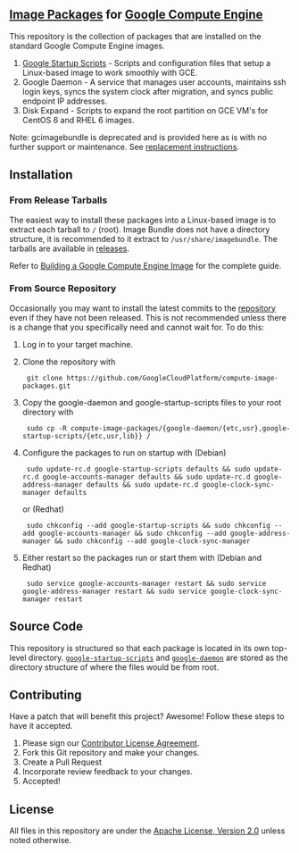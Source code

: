 ## [Image Packages](https://cloud.google.com/compute/docs/images) for [Google Compute Engine](https://cloud.google.com/compute/)
This repository is the collection of packages that are installed on the standard Google Compute Engine images.

1. [Google Startup Scripts](https://cloud.google.com/compute/docs/startupscript) - Scripts and configuration files that setup a Linux-based image to work smoothly with GCE.
1. Google Daemon - A service that manages user accounts, maintains ssh login keys, syncs the system clock after migration, and syncs public endpoint IP addresses.
1. Disk Expand - Scripts to expand the root partition on GCE VM's for CentOS 6 and RHEL 6 images.

Note: gcimagebundle is deprecated and is provided here as is with no further
support or maintenance. See [replacement instructions](https://cloud.google.com/compute/docs/creating-custom-image#export_an_image_to_google_cloud_storage).

## Installation

### From Release Tarballs
The easiest way to install these packages into a Linux-based image is to extract each tarball to `/` (root). Image Bundle does not have a directory structure, it is recommended to it extract to `/usr/share/imagebundle`. The tarballs are available in [releases](https://github.com/GoogleCloudPlatform/compute-image-packages/releases). 

Refer to [Building a Google Compute Engine Image](https://cloud.google.com/compute/docs/images) for the complete guide.

### From Source Repository
Occasionally you may want to install the latest commits to the [repository](https://github.com/GoogleCloudPlatform/compute-image-packages/) even if they have not been released. This is not recommended unless there is a change that you specifically need and cannot wait for. To do this:

1. Log in to your target machine.
1. Clone the repository with

        git clone https://github.com/GoogleCloudPlatform/compute-image-packages.git

1. Copy the google-daemon and google-startup-scripts files to your root directory with

        sudo cp -R compute-image-packages/{google-daemon/{etc,usr},google-startup-scripts/{etc,usr,lib}} /

1. Configure the packages to run on startup with (Debian)

        sudo update-rc.d google-startup-scripts defaults && sudo update-rc.d google-accounts-manager defaults && sudo update-rc.d google-address-manager defaults && sudo update-rc.d google-clock-sync-manager defaults

   or (Redhat)

        sudo chkconfig --add google-startup-scripts && sudo chkconfig --add google-accounts-manager && sudo chkconfig --add google-address-manager && sudo chkconfig --add google-clock-sync-manager

1. Either restart so the packages run or start them with (Debian and Redhat)

        sudo service google-accounts-manager restart && sudo service google-address-manager restart && sudo service google-clock-sync-manager restart

## Source Code
This repository is structured so that each package is located in its own top-level directory. [`google-startup-scripts`](google-startup-scripts/) and [`google-daemon`](google-daemon/) are stored as the directory structure of where the files would be from root.

## Contributing
Have a patch that will benefit this project? Awesome! Follow these steps to have it accepted.

1. Please sign our [Contributor License Agreement](CONTRIB.md).
1. Fork this Git repository and make your changes.
1. Create a Pull Request
1. Incorporate review feedback to your changes.
1. Accepted!

## License
All files in this repository are under the [Apache License, Version 2.0](LICENSE) unless noted otherwise.
